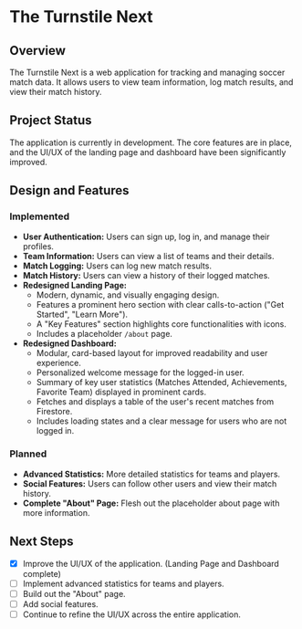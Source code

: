 # The Turnstile Next

## Overview

The Turnstile Next is a web application for tracking and managing soccer match data. It allows users to view team information, log match results, and view their match history.

## Project Status

The application is currently in development. The core features are in place, and the UI/UX of the landing page and dashboard have been significantly improved.

## Design and Features

### Implemented

*   **User Authentication:** Users can sign up, log in, and manage their profiles.
*   **Team Information:** Users can view a list of teams and their details.
*   **Match Logging:** Users can log new match results.
*   **Match History:** Users can view a history of their logged matches.
*   **Redesigned Landing Page:**
    *   Modern, dynamic, and visually engaging design.
    *   Features a prominent hero section with clear calls-to-action ("Get Started", "Learn More").
    *   A "Key Features" section highlights core functionalities with icons.
    *   Includes a placeholder `/about` page.
*   **Redesigned Dashboard:**
    *   Modular, card-based layout for improved readability and user experience.
    *   Personalized welcome message for the logged-in user.
    *   Summary of key user statistics (Matches Attended, Achievements, Favorite Team) displayed in prominent cards.
    *   Fetches and displays a table of the user's recent matches from Firestore.
    *   Includes loading states and a clear message for users who are not logged in.

### Planned

*   **Advanced Statistics:** More detailed statistics for teams and players.
*   **Social Features:** Users can follow other users and view their match history.
*   **Complete "About" Page:** Flesh out the placeholder about page with more information.

## Next Steps

*   [X] Improve the UI/UX of the application. (Landing Page and Dashboard complete)
*   [ ] Implement advanced statistics for teams and players.
*   [ ] Build out the "About" page.
*   [ ] Add social features.
*   [ ] Continue to refine the UI/UX across the entire application.
